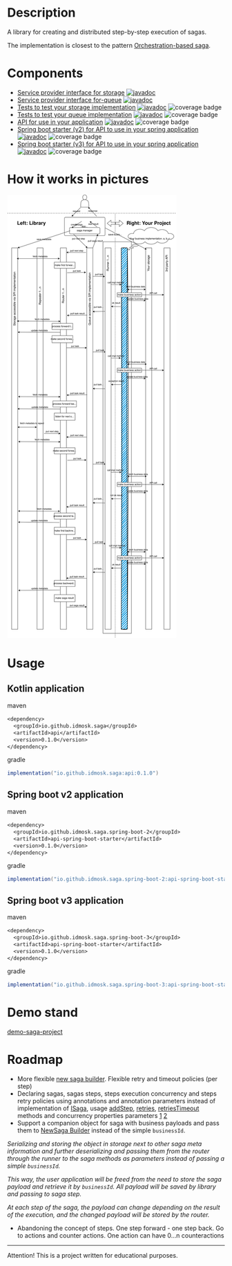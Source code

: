 # Description

A library for creating and distributed step-by-step execution of sagas.

The implementation is closest to the pattern
[Orchestration-based saga](https://microservices.io/patterns/data/saga.html#example-orchestration-based-saga).

# Components

- [Service provider interface for storage](spi-storage) [![javadoc](https://javadoc.io/badge2/io.github.idmosk.saga/spi-storage/javadoc.svg)](https://javadoc.io/doc/io.github.idmosk.saga/spi-storage)
- [Service provider interface for-queue](spi-queue) [![javadoc](https://javadoc.io/badge2/io.github.idmosk.saga/spi-queue/javadoc.svg)](https://javadoc.io/doc/io.github.idmosk.saga/spi-queue)
- [Tests to test your storage implementation](spi-storage-test) [![javadoc](https://javadoc.io/badge2/io.github.idmosk.saga/spi-storage-test/javadoc.svg)](https://javadoc.io/doc/io.github.idmosk.saga/spi-storage-test) ![coverage badge](https://img.shields.io/endpoint?url=https://gist.githubusercontent.com/idmosk/4db605570a25e36c5611e58a07edbb80/raw/saga-project-coverage-spi-storage-test-badge.json)
- [Tests to test your queue implementation](spi-queue-test) [![javadoc](https://javadoc.io/badge2/io.github.idmosk.saga/spi-queue-test/javadoc.svg)](https://javadoc.io/doc/io.github.idmosk.saga/spi-queue-test) ![coverage badge](https://img.shields.io/endpoint?url=https://gist.githubusercontent.com/idmosk/4db605570a25e36c5611e58a07edbb80/raw/saga-project-coverage-spi-queue-test-badge.json)
- [API for use in your application](api) [![javadoc](https://javadoc.io/badge2/io.github.idmosk.saga/api/javadoc.svg)](https://javadoc.io/doc/io.github.idmosk.saga/api) ![coverage badge](https://img.shields.io/endpoint?url=https://gist.githubusercontent.com/idmosk/4db605570a25e36c5611e58a07edbb80/raw/saga-project-coverage-api-badge.json)
- [Spring boot starter (v2) for API to use in your spring application](api-spring-boot-starter-v2) [![javadoc](https://javadoc.io/badge2/io.github.idmosk.saga.spring-boot-2/api-spring-boot-starter/javadoc.svg)](https://javadoc.io/doc/io.github.idmosk.saga.spring-boot-2/api-spring-boot-starter) ![coverage badge](https://img.shields.io/endpoint?url=https://gist.githubusercontent.com/idmosk/4db605570a25e36c5611e58a07edbb80/raw/saga-project-coverage-api-spring-boot-starter-v2-badge.json)
- [Spring boot starter (v3) for API to use in your spring application](api-spring-boot-starter-v3) [![javadoc](https://javadoc.io/badge2/io.github.idmosk.saga.spring-boot-3/api-spring-boot-starter/javadoc.svg)](https://javadoc.io/doc/io.github.idmosk.saga.spring-boot-3/api-spring-boot-starter) ![coverage badge](https://img.shields.io/endpoint?url=https://gist.githubusercontent.com/idmosk/4db605570a25e36c5611e58a07edbb80/raw/saga-project-coverage-api-spring-boot-starter-v3-badge.json)

# How it works in pictures

<img src="./saga.svg">

# Usage

## Kotlin application

maven

```maven
<dependency>
  <groupId>io.github.idmosk.saga</groupId>
  <artifactId>api</artifactId>
  <version>0.1.0</version>
</dependency>
```

gradle

```gradle
implementation("io.github.idmosk.saga:api:0.1.0")
```

## Spring boot v2 application

maven

```maven
<dependency>
  <groupId>io.github.idmosk.saga.spring-boot-2</groupId>
  <artifactId>api-spring-boot-starter</artifactId>
  <version>0.1.0</version>
</dependency>
```

gradle

```gradle
implementation("io.github.idmosk.saga.spring-boot-2:api-spring-boot-starter:0.1.0")
```

## Spring boot v3 application

maven

```maven
<dependency>
  <groupId>io.github.idmosk.saga.spring-boot-3</groupId>
  <artifactId>api-spring-boot-starter</artifactId>
  <version>0.1.0</version>
</dependency>
```

gradle

```gradle
implementation("io.github.idmosk.saga.spring-boot-3:api-spring-boot-starter:0.1.0")
```

# Demo stand

[demo-saga-project](http://github.com/idmosk/demo-saga-project/tree/master)

# Roadmap

- More flexible [new saga builder](io.github.idmosk.saga.api.creator.NewSaga.Builder). Flexible retry and timeout policies (per step)
- Declaring sagas, sagas steps, steps execution concurrency and steps retry policies using annotations and annotation parameters instead of implementation of [ISaga](io.github.idmosk.saga.api.ISaga), usage [addStep](io.github.idmosk.saga.api.creator.NewSaga.Builder.addStep), [retries](io.github.idmosk.saga.api.creator.NewSaga.Builder.retries), [retriesTimeout](io.github.idmosk.saga.api.creator.NewSaga.Builder.retriesTimeout) methods and concurrency properties parameters [1](api-spring-boot-starter-v2/README.md:24) [2](api-spring-boot-starter-v2/README.md:27)
- Support a companion object for saga with business payloads and pass them to [NewSaga Builder](io.github.idmosk.saga.api.creator.NewSaga.Builder) instead of the simple `businessId`.

*Serializing and storing the object in storage next to other saga meta information and further deserializing and passing them from the router through the runner to the saga methods as parameters instead of passing a simple `businessId`.*

*This way, the user application will be freed from the need to store the saga payload and retrieve it by `businessId`. All payload will be saved by library and passing to saga step.*

*At each step of the saga, the payload can change depending on the result of the execution, and the changed payload will be stored by the router.*

- Abandoning the concept of steps. One step forward - one step back. Go to actions and counter actions. One action can have 0...n counteractions

---

Attention! This is a project written for educational purposes.

